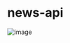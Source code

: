# news-api
![image](https://user-images.githubusercontent.com/78979288/217276293-47bd4907-34d9-4a29-9d2f-65c8babc072d.png)
